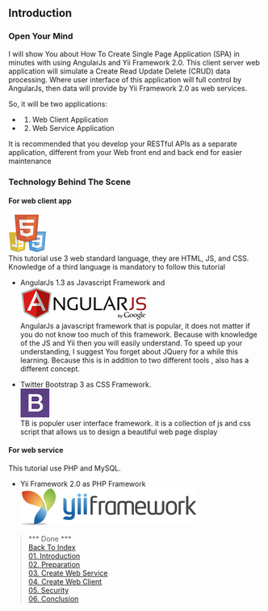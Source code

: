 ## Introduction

### Open Your Mind
I will show You about How To Create Single Page Application (SPA) in minutes with using AngularJs and Yii Framework 2.0. This client server web application will simulate a Create Read Update Delete (CRUD) data processing. Where user interface of this application will full control by AngularJs, then data will provide by Yii Framework 2.0 as web services.

So, it will be two applications:
- 1.	Web Client Application
- 2.	Web Service Application

It is recommended that you develop your RESTful APIs as a separate application, different from your Web front end and back end for easier maintenance

### Technology Behind The Scene

#### For web client app
![](images/htmljscss.png)<br>
This tutorial use 3 web standard language, they are HTML, JS, and CSS. Knowledge of a third language is mandatory to follow this tutorial 

- AngularJs 1.3 as Javascript Framework and <br>
![](images/angularjs.png)<br>
AngularJs a javascript framework that is popular, it does not matter if you do not know too much of this framework. Because with knowledge of the JS and Yii then you will easily understand. To speed up your understanding, I suggest You forget about JQuery for a while this learning. Because this is in addition to two different tools , also has a different concept.

- Twitter Bootstrap 3 as CSS Framework.<br>
![](images/twitter_bootstrap.png)<br>
TB is populer user interface framework. it is a collection of js and css script that allows us to design a beautiful web page display

#### For web service 
This tutorial use PHP and MySQL. 
- Yii Framework 2.0 as PHP Framework<br>
![](images/yii.png)<br>

> *** Done ***<br>
> [Back To Index](index.md) <br>
> [01. Introduction](01-introduction.md) <br> 
> [02. Preparation](02-preparation.md) <br>
> [03. Create Web Service](03-create-web-service.md) <br>
> [04. Create Web Client](04-create-web-client.md) <br>
> [05. Security](05-security.md) <br>
> [06. Conclusion](06-conclusion.md) <br>

